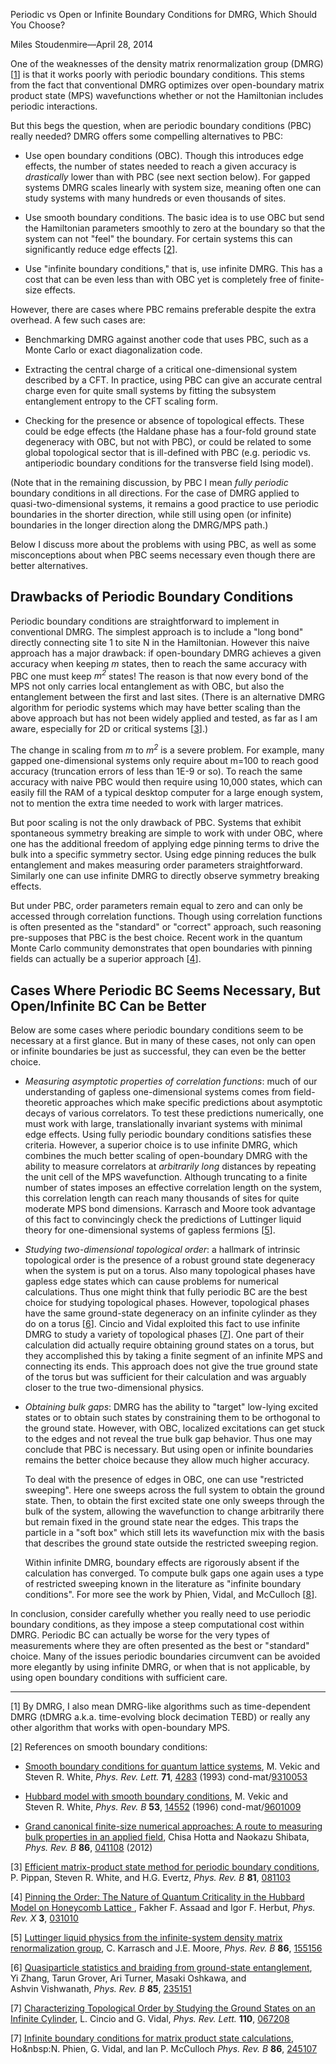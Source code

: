 <span class='article_title'>Periodic vs Open or Infinite Boundary Conditions for DMRG, Which Should You Choose?</span>

<span class='article_sig'>Miles Stoudenmire&mdash;April 28, 2014</span>

One of the weaknesses of the density matrix renormalization group (DMRG) [<a href="#dmrg">1</a>] is that it works
poorly with periodic boundary conditions. This stems from the fact
that conventional DMRG optimizes over open-boundary matrix product state (MPS)
wavefunctions whether or not the Hamiltonian includes periodic interactions.

But this begs the question, when are periodic boundary conditions (PBC) really needed? DMRG offers
some compelling alternatives to PBC:

* Use open boundary conditions (OBC). Though this introduces edge effects, the number of states needed
  to reach a given accuracy is <i>drastically</i> lower than with PBC (see next section below). For gapped systems DMRG
  scales linearly with system size, meaning often one can study systems with many hundreds or even
  thousands of sites.

* Use smooth boundary conditions. The basic idea is to use OBC but 
  send the Hamiltonian parameters smoothly to zero at the boundary so that the system can not "feel"
  the boundary. For certain systems this can significantly reduce edge effects [<a href="#sbc">2</a>].

* Use "infinite boundary conditions," that is, use infinite DMRG. This has a cost that can 
  be even less than with OBC yet is completely free of finite-size effects.

However, there are cases where PBC remains preferable despite the extra overhead. A few such cases are:

* Benchmarking DMRG against another code that uses PBC, such as a Monte Carlo or exact diagonalization code.

* Extracting the central charge of a critical one-dimensional system described by a CFT. In practice, using
  PBC can give an accurate central charge even for quite small systems by fitting the subsystem entanglement
  entropy to the CFT scaling form.

* Checking for the presence or absence of topological effects. These could be edge effects (the Haldane
  phase has a four-fold ground state degeneracy with OBC, but not with PBC), or could be related to some
  global topological sector that is ill-defined with PBC (e.g. periodic vs. antiperiodic boundary conditions
  for the transverse field Ising model).

(Note that in the remaining discussion, by PBC I mean  *fully periodic* boundary conditions in all directions.
For the case of DMRG applied to quasi-two-dimensional systems, it remains a good practice to use
periodic boundaries in the shorter direction, while still using open (or infinite) boundaries
in the longer direction along the DMRG/MPS path.)

Below I discuss more about the problems with using PBC, as well as some misconceptions about when PBC seems
necessary even though there are better alternatives.

## Drawbacks of Periodic Boundary Conditions

Periodic boundary conditions are straightforward to implement in conventional DMRG. The simplest approach is 
to include a "long bond" directly connecting site 1 to site N in the Hamiltonian. However this 
naive approach has a major drawback: if open-boundary DMRG achieves a given accuracy when keeping _m_ states,
then to reach the same accuracy with PBC one must keep _m<sup>2</sup>_ states! The reason is that now every
bond of the MPS not only carries local entanglement as with OBC, but also the entanglement between the first
and last sites. (There is an alternative DMRG algorithm for periodic systems which may have better scaling than
the above approach but has not been widely applied and tested, as far as I am aware, especially for
 2D or critical systems [<a href="#pippan">3</a>].)

The change in scaling from  _m_ to _m<sup>2</sup>_  is a severe problem.
For example, many gapped one-dimensional systems only require about m=100 to reach good accuracy
(truncation errors of less than 1E-9 or so). To reach the same accuracy with naive PBC would then
require using 10,000 states, which can easily fill the RAM of a typical desktop computer for a large enough
system, not to mention the extra time needed to work with larger matrices.

But poor scaling is not the only drawback of PBC. Systems that exhibit spontaneous symmetry breaking 
are simple to work with under OBC, where one has the additional freedom of applying edge pinning terms 
to drive the bulk into a specific symmetry sector. Using edge pinning reduces the bulk entanglement and makes measuring 
order parameters straightforward. Similarly one can use infinite DMRG to directly observe symmetry breaking effects.

But under PBC, order parameters remain equal to zero and can only be accessed through correlation functions.
Though using correlation functions is often presented as the "standard" or "correct" approach, such reasoning pre-supposes that PBC is
the best choice. Recent work in the quantum Monte Carlo community demonstrates 
that open boundaries with pinning fields can actually be a superior approach [<a href="#pinning">4</a>].


## Cases Where Periodic BC Seems Necessary, But Open/Infinite BC Can be Better

Below are some cases where periodic boundary conditions seem to be necessary at a first glance. 
But in many of these cases, not only can open or infinite boundaries be just as successful, they 
can even be the better choice.

* _Measuring asymptotic properties of correlation functions_: much of our understanding
of gapless one-dimensional systems comes from field-theoretic approaches which make specific predictions
about asymptotic decays of various correlators. To test these predictions numerically, one must 
work with large, translationally invariant systems with minimal edge effects.
Using fully periodic boundary conditions satisfies these criteria.
However, a superior choice is to use
infinite DMRG, which combines the much better scaling of open-boundary DMRG with the ability to 
measure correlators at _arbitrarily long_ distances by repeating the unit cell of the MPS wavefunction.
Although truncating to a finite number of states imposes an effective correlation length on the system,
this correlation length can reach many thousands of sites for quite moderate MPS bond dimensions.
Karrasch and Moore took advantage of this fact to convincingly check the predictions of Luttinger liquid
theory for one-dimensional systems of gapless fermions [<a href="#karrasch">5</a>].

* _Studying two-dimensional topological order_: a hallmark of intrinsic topological order is the presence
of a robust ground state degeneracy when the system is put on a torus. Also many topological phases 
have gapless edge states which can cause problems for numerical calculations. Thus one might think that
fully periodic BC are the best choice for studying topological phases. However, 
topological phases have the same ground-state degeneracy on an infinite cylinder
as they do on a torus [<a href="#zhang">6</a>]. Cincio and Vidal exploited this fact to use infinite DMRG
to study a variety of topological phases [<a href="#cincio">7</a>]. One part of their calculation did actually require
obtaining ground states on a torus, but they accomplished this by taking a finite segment of an infinite MPS 
and connecting its ends. This approach does not give the true ground state of the torus but was sufficient 
for their calculation and was arguably closer to the true two-dimensional physics.

* _Obtaining bulk gaps_: DMRG has the ability to "target" low-lying excited states or to obtain such
states by constraining them to be orthogonal to the ground state. However, with OBC, localized excitations 
can get stuck to the edges and not reveal the true bulk gap behavior. Thus one may conclude that PBC is 
necessary. But using open or infinite boundaries remains the better choice because they allow much higher accuracy.

  To deal with the presence of edges in OBC, one can use "restricted sweeping". Here one sweeps across the 
full system to obtain the ground state. Then, to obtain the first excited state one only sweeps through the
bulk of the system, allowing the wavefunction to change arbitrarily there but remain fixed in the ground state
near the edges. This traps the particle in a "soft box" which still lets its wavefunction mix with the basis that
describes the ground state outside the restricted sweeping region.

  Within infinite DMRG, boundary effects are rigorously absent if the calculation has converged. To compute bulk 
gaps one again uses a type of restricted sweeping known in the literature as "infinite boundary conditions". For
more see the work by Phien, Vidal, and McCulloch [<a href="#phien">8</a>].


In conclusion, consider carefully whether you really need to use periodic boundary conditions, as they impose
a steep computational cost within DMRG. Periodic BC can actually be worse for the very types of measurements where they are 
often presented as the best or "standard" choice. Many of the issues periodic boundaries circumvent
can be avoided more elegantly by using infinite DMRG, or when that is not applicable, by using open boundary
conditions with sufficient care.

<hr/>

<a name="dmrg"></a>[1] By DMRG, I also mean DMRG-like algorithms such as time-dependent DMRG (tDMRG a.k.a. time-evolving 
block decimation TEBD) or really any other algorithm that works with open-boundary MPS.

<a name="sbc"></a>[2] References on smooth boundary conditions:

* [Smooth boundary conditions for quantum lattice systems](http://dx.doi.org/10.1103/PhysRevLett.71.4283), M.&nbsp;Vekic and Steven&nbsp;R.&nbsp;White, <i>Phys. Rev. Lett.</i> <b>71</b>, [4283](http://dx.doi.org/10.1103/PhysRevLett.71.4283) (1993) cond-mat/[9310053](http://arxiv.org/abs/cond-mat/9310053)

* [Hubbard model with smooth boundary conditions](http://dx.doi.org/10.1103/PhysRevB.53.14552), M.&nbsp;Vekic and Steven&nbsp;R.&nbsp;White, <i>Phys. Rev. B</i> <b>53</b>, [14552](http://dx.doi.org/10.1103/PhysRevB.53.14552) (1996) cond-mat/[9601009](http://arxiv.org/abs/cond-mat/9601009)

* [Grand canonical finite-size numerical approaches: A route to measuring bulk properties in an applied field](http://link.aps.org/doi/10.1103/PhysRevB.86.041108), Chisa&nbsp;Hotta and Naokazu&nbsp;Shibata, <i>Phys. Rev. B</i> <b>86</b>, [041108](http://link.aps.org/doi/10.1103/PhysRevB.86.041108) (2012) 

<a name="pippan"></a>\[3\] [Efficient matrix-product state method for periodic boundary conditions](http://link.aps.org/doi/10.1103/PhysRevB.81.081103), P.&nbsp;Pippan, Steven&nbsp;R.&nbsp;White, and H.G.&nbsp;Evertz, <i>Phys. Rev. B</i> <b>81</b>, [081103](http://link.aps.org/doi/10.1103/PhysRevB.81.081103)

<a name="pinning"></a>\[4\] [Pinning the Order: The Nature of Quantum Criticality in the Hubbard Model on Honeycomb Lattice
](http://dx.doi.org/10.1103/PhysRevX.3.031010), Fakher&nbsp;F.&nbsp;Assaad and Igor&nbsp;F.&nbsp;Herbut, <i>Phys. Rev. X</i> <b>3</b>, [031010](http://dx.doi.org/10.1103/PhysRevX.3.031010)

<a name="karrasch"></a>\[5\] [Luttinger liquid physics from the infinite-system density matrix renormalization group](http://dx.doi.org/10.1103/PhysRevB.86.155156), C.&nbsp;Karrasch and J.E.&nbsp;Moore, <i>Phys. Rev. B</i> <b>86</b>, [155156](http://dx.doi.org/10.1103/PhysRevB.86.155156)

<a name="zhang"></a>\[6\] [Quasiparticle statistics and braiding from ground-state entanglement](http://dx.doi.org/10.1103/PhysRevB.85.235151), Yi&nbsp;Zhang, Tarun&nbsp;Grover, Ari&nbsp;Turner, Masaki&nbsp;Oshkawa, and Ashvin&nbsp;Vishwanath, <i>Phys. Rev. B</i> <b>85</b>, [235151](http://dx.doi.org/10.1103/PhysRevB.85.235151)

<a name="cincio"></a>\[7\] [Characterizing Topological Order by Studying the Ground States on an Infinite Cylinder](http://link.aps.org/doi/10.1103/PhysRevLett.110.067208), L.&nbsp;Cincio and G.&nbsp;Vidal, <i>Phys. Rev. Lett.</i> <b>110</b>, [067208](http://link.aps.org/doi/10.1103/PhysRevLett.110.067208)

<a name="phien"></a>\[7\] [Infinite boundary conditions for matrix product state calculations](http://link.aps.org/doi/10.1103/PhysRevB.86.245107), Ho&nbsp:N.&nbsp;Phien, G.&nbsp;Vidal, and Ian&nbsp;P.&nbsp;McCulloch <i>Phys. Rev. B</i> <b>86</b>, [245107](http://link.aps.org/doi/10.1103/PhysRevB.86.245107)

